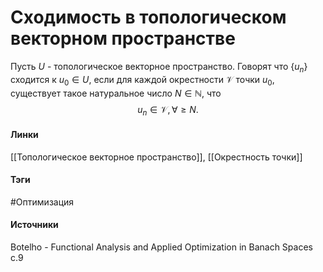 # Сходимость в топологическом векторном пространстве
Пусть $U$ - топологическое векторное пространство. Говорят что $\{u_{n}\}$ сходится к $u_{0}\in U$, если для каждой окрестности $\mathcal{V}$ точки $u_{0}$, существует такое натуральное число $N\in\mathbb{N}$, что
$$
u_{n}\in\mathcal{V},\forall\ge N.
$$
#### Линки
 [[Топологическое векторное пространство]],
 [[Окрестность точки]]
#### Тэги
 #Оптимизация 
#### Источники
 Botelho - Functional Analysis and Applied Optimization in Banach Spaces с.9